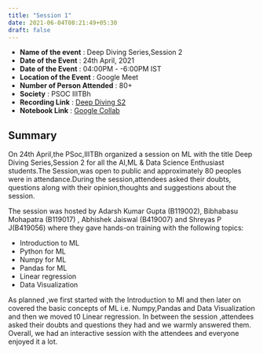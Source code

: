 ```yaml
---
title: "Session 1"
date: 2021-06-04T08:21:49+05:30
draft: false
---
```


- **Name of the event**                           :   Deep Diving Series,Session 2
- **Date of the Event**                           :   24th April, 2021
- **Date of the Event**                           :   04:00PM - -6:00PM IST
- **Location of the Event**                        :   Google Meet
- **Number of Person Attended**                  :    80+
- **Society**                                      :    PSOC IIITBh
- **Recording Link**                               :    [Deep Diving S2](https://drive.google.com/file/d/1wimpAi8RIppnGXPTYX7k7QgN81EXdSUE/view?usp=sharing)
- **Notebook Link**                               :    [Google Collab](https://colab.research.google.com/notebooks/intro.ipynb#scrollTo=GJBs_flRovLc)

## Summary

On 24th April,the PSoc,IIITBh organized a session on ML with the title Deep Diving Series,Session 2 for all the AI,ML & Data Science Enthusiast students.The Session,was open to public and approximately 80 peoples were in attendance.During the session,attendees asked their doubts, questions along with their opinion,thoughts and suggestions about the session.

The session was hosted by Adarsh Kumar Gupta (B119002), Bibhabasu Mohapatra (B119017) , Abhishek Jaiswal (B419007) and Shreyas P J(B419056) where they gave hands-on training with the following topics:
- Introduction to ML
- Python for ML
- Numpy for ML
- Pandas for ML
- Linear regression
- Data Visualization

As planned ,we first started with the Introduction to Ml and then later on covered the basic concepts of ML i.e. Numpy,Pandas and Data Visualization and then we moved t0 Linear regression. In between the session ,attendees asked their doubts and questions they had and we warmly answered them.
Overall, we had an interactive session with the attendees and everyone enjoyed it a lot.

<!-- //https://docs.google.com/document/d/1R7l-9HHHHhxAQyDAWz_gT6WbUDXQmI5nt-uC_ucLhyg/edit -->